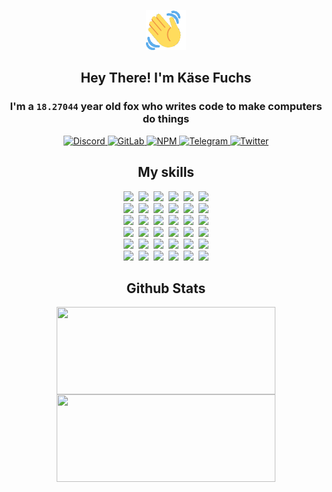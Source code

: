 <div><p align=center><img src=./resources/images/wave.gif width=64px height=64px></p><h2 align=center>Hey There! I'm Käse Fuchs</h2><h3 align=center>I'm a <code>18.27044</code> year old fox who writes code to make computers do things</h3><p align=center><a href=https://discord.com/users/507526681125322772><img alt=Discord src="https://img.shields.io/badge/Discord-5865F2?logo=discord&logoColor=white&style=flat-square#cfa4e4e3857bc1fc5cc12f9ce87acaa0"> </a><a href=https://gitlab.com/kasefuchs><img alt=GitLab src="https://img.shields.io/badge/GitLab-330F63?logo=gitlab&logoColor=white&style=flat-square#cfa4e4e3857bc1fc5cc12f9ce87acaa0"> </a><a href=https://npmjs.com/~kasefuchs><img alt=NPM src="https://img.shields.io/badge/NPM-CB3837?logo=npm&logoColor=white&style=flat-square#cfa4e4e3857bc1fc5cc12f9ce87acaa0"> </a><a href=https://t.me/kasefuchs><img alt=Telegram src="https://img.shields.io/badge/Telegram-2CA5E0?logo=telegram&logoColor=white&style=flat-square#cfa4e4e3857bc1fc5cc12f9ce87acaa0"> </a><a href=https://twitter.com/kasefuchs><img alt=Twitter src="https://img.shields.io/badge/Twitter-1DA1F2?logo=twitter&logoColor=white&style=flat-square#cfa4e4e3857bc1fc5cc12f9ce87acaa0"></a></p><h2 align=center>My skills</h2><p align=center><a href=https://aws.amazon.com/ ><picture><source srcset="https://skillicons.dev/icons?i=aws&theme=dark#cfa4e4e3857bc1fc5cc12f9ce87acaa0" media="(prefers-color-scheme: dark)"><source srcset="https://skillicons.dev/icons?i=aws&theme=light#cfa4e4e3857bc1fc5cc12f9ce87acaa0" media="(prefers-color-scheme: light), (prefers-color-scheme: no-preference)"><img src="https://skillicons.dev/icons?i=aws&theme=light#cfa4e4e3857bc1fc5cc12f9ce87acaa0"></picture></a>&nbsp;&nbsp;<a href=https://en.wikipedia.org/wiki/Bash_(Unix_shell)><picture><source srcset="https://skillicons.dev/icons?i=bash&theme=dark#cfa4e4e3857bc1fc5cc12f9ce87acaa0" media="(prefers-color-scheme: dark)"><source srcset="https://skillicons.dev/icons?i=bash&theme=light#cfa4e4e3857bc1fc5cc12f9ce87acaa0" media="(prefers-color-scheme: light), (prefers-color-scheme: no-preference)"><img src="https://skillicons.dev/icons?i=bash&theme=light#cfa4e4e3857bc1fc5cc12f9ce87acaa0"></picture></a>&nbsp;&nbsp;<a href=https://discord.com/developers/docs><picture><source srcset="https://skillicons.dev/icons?i=bots&theme=dark#cfa4e4e3857bc1fc5cc12f9ce87acaa0" media="(prefers-color-scheme: dark)"><source srcset="https://skillicons.dev/icons?i=bots&theme=light#cfa4e4e3857bc1fc5cc12f9ce87acaa0" media="(prefers-color-scheme: light), (prefers-color-scheme: no-preference)"><img src="https://skillicons.dev/icons?i=bots&theme=light#cfa4e4e3857bc1fc5cc12f9ce87acaa0"></picture></a>&nbsp;&nbsp;<a href=https://www.cloudflare.com/ ><picture><source srcset="https://skillicons.dev/icons?i=cloudflare&theme=dark#cfa4e4e3857bc1fc5cc12f9ce87acaa0" media="(prefers-color-scheme: dark)"><source srcset="https://skillicons.dev/icons?i=cloudflare&theme=light#cfa4e4e3857bc1fc5cc12f9ce87acaa0" media="(prefers-color-scheme: light), (prefers-color-scheme: no-preference)"><img src="https://skillicons.dev/icons?i=cloudflare&theme=light#cfa4e4e3857bc1fc5cc12f9ce87acaa0"></picture></a>&nbsp;&nbsp;<a href=https://en.wikipedia.org/wiki/CSS><picture><source srcset="https://skillicons.dev/icons?i=css&theme=dark#cfa4e4e3857bc1fc5cc12f9ce87acaa0" media="(prefers-color-scheme: dark)"><source srcset="https://skillicons.dev/icons?i=css&theme=light#cfa4e4e3857bc1fc5cc12f9ce87acaa0" media="(prefers-color-scheme: light), (prefers-color-scheme: no-preference)"><img src="https://skillicons.dev/icons?i=css&theme=light#cfa4e4e3857bc1fc5cc12f9ce87acaa0"></picture></a>&nbsp;&nbsp;<a href=https://www.docker.com/ ><picture><source srcset="https://skillicons.dev/icons?i=docker&theme=dark#cfa4e4e3857bc1fc5cc12f9ce87acaa0" media="(prefers-color-scheme: dark)"><source srcset="https://skillicons.dev/icons?i=docker&theme=light#cfa4e4e3857bc1fc5cc12f9ce87acaa0" media="(prefers-color-scheme: light), (prefers-color-scheme: no-preference)"><img src="https://skillicons.dev/icons?i=docker&theme=light#cfa4e4e3857bc1fc5cc12f9ce87acaa0"></picture></a><br><a href=https://www.electronjs.org/ ><picture><source srcset="https://skillicons.dev/icons?i=electron&theme=dark#cfa4e4e3857bc1fc5cc12f9ce87acaa0" media="(prefers-color-scheme: dark)"><source srcset="https://skillicons.dev/icons?i=electron&theme=light#cfa4e4e3857bc1fc5cc12f9ce87acaa0" media="(prefers-color-scheme: light), (prefers-color-scheme: no-preference)"><img src="https://skillicons.dev/icons?i=electron&theme=light#cfa4e4e3857bc1fc5cc12f9ce87acaa0"></picture></a>&nbsp;&nbsp;<a href=https://expressjs.com/ ><picture><source srcset="https://skillicons.dev/icons?i=express&theme=dark#cfa4e4e3857bc1fc5cc12f9ce87acaa0" media="(prefers-color-scheme: dark)"><source srcset="https://skillicons.dev/icons?i=express&theme=light#cfa4e4e3857bc1fc5cc12f9ce87acaa0" media="(prefers-color-scheme: light), (prefers-color-scheme: no-preference)"><img src="https://skillicons.dev/icons?i=express&theme=light#cfa4e4e3857bc1fc5cc12f9ce87acaa0"></picture></a>&nbsp;&nbsp;<a href=https://www.figma.com/ ><picture><source srcset="https://skillicons.dev/icons?i=figma&theme=dark#cfa4e4e3857bc1fc5cc12f9ce87acaa0" media="(prefers-color-scheme: dark)"><source srcset="https://skillicons.dev/icons?i=figma&theme=light#cfa4e4e3857bc1fc5cc12f9ce87acaa0" media="(prefers-color-scheme: light), (prefers-color-scheme: no-preference)"><img src="https://skillicons.dev/icons?i=figma&theme=light#cfa4e4e3857bc1fc5cc12f9ce87acaa0"></picture></a>&nbsp;&nbsp;<a href=https://firebase.google.com/ ><picture><source srcset="https://skillicons.dev/icons?i=firebase&theme=dark#cfa4e4e3857bc1fc5cc12f9ce87acaa0" media="(prefers-color-scheme: dark)"><source srcset="https://skillicons.dev/icons?i=firebase&theme=light#cfa4e4e3857bc1fc5cc12f9ce87acaa0" media="(prefers-color-scheme: light), (prefers-color-scheme: no-preference)"><img src="https://skillicons.dev/icons?i=firebase&theme=light#cfa4e4e3857bc1fc5cc12f9ce87acaa0"></picture></a>&nbsp;&nbsp;<a href=https://flask.palletsprojects.com/ ><picture><source srcset="https://skillicons.dev/icons?i=flask&theme=dark#cfa4e4e3857bc1fc5cc12f9ce87acaa0" media="(prefers-color-scheme: dark)"><source srcset="https://skillicons.dev/icons?i=flask&theme=light#cfa4e4e3857bc1fc5cc12f9ce87acaa0" media="(prefers-color-scheme: light), (prefers-color-scheme: no-preference)"><img src="https://skillicons.dev/icons?i=flask&theme=light#cfa4e4e3857bc1fc5cc12f9ce87acaa0"></picture></a>&nbsp;&nbsp;<a href=https://cloud.google.com/ ><picture><source srcset="https://skillicons.dev/icons?i=gcp&theme=dark#cfa4e4e3857bc1fc5cc12f9ce87acaa0" media="(prefers-color-scheme: dark)"><source srcset="https://skillicons.dev/icons?i=gcp&theme=light#cfa4e4e3857bc1fc5cc12f9ce87acaa0" media="(prefers-color-scheme: light), (prefers-color-scheme: no-preference)"><img src="https://skillicons.dev/icons?i=gcp&theme=light#cfa4e4e3857bc1fc5cc12f9ce87acaa0"></picture></a><br><a href=https://git-scm.com/ ><picture><source srcset="https://skillicons.dev/icons?i=git&theme=dark#cfa4e4e3857bc1fc5cc12f9ce87acaa0" media="(prefers-color-scheme: dark)"><source srcset="https://skillicons.dev/icons?i=git&theme=light#cfa4e4e3857bc1fc5cc12f9ce87acaa0" media="(prefers-color-scheme: light), (prefers-color-scheme: no-preference)"><img src="https://skillicons.dev/icons?i=git&theme=light#cfa4e4e3857bc1fc5cc12f9ce87acaa0"></picture></a>&nbsp;&nbsp;<a href=https://github.com/ ><picture><source srcset="https://skillicons.dev/icons?i=github&theme=dark#cfa4e4e3857bc1fc5cc12f9ce87acaa0" media="(prefers-color-scheme: dark)"><source srcset="https://skillicons.dev/icons?i=github&theme=light#cfa4e4e3857bc1fc5cc12f9ce87acaa0" media="(prefers-color-scheme: light), (prefers-color-scheme: no-preference)"><img src="https://skillicons.dev/icons?i=github&theme=light#cfa4e4e3857bc1fc5cc12f9ce87acaa0"></picture></a>&nbsp;&nbsp;<a href=https://gitlab.com/ ><picture><source srcset="https://skillicons.dev/icons?i=gitlab&theme=dark#cfa4e4e3857bc1fc5cc12f9ce87acaa0" media="(prefers-color-scheme: dark)"><source srcset="https://skillicons.dev/icons?i=gitlab&theme=light#cfa4e4e3857bc1fc5cc12f9ce87acaa0" media="(prefers-color-scheme: light), (prefers-color-scheme: no-preference)"><img src="https://skillicons.dev/icons?i=gitlab&theme=light#cfa4e4e3857bc1fc5cc12f9ce87acaa0"></picture></a>&nbsp;&nbsp;<a href=https://www.heroku.com/ ><picture><source srcset="https://skillicons.dev/icons?i=heroku&theme=dark#cfa4e4e3857bc1fc5cc12f9ce87acaa0" media="(prefers-color-scheme: dark)"><source srcset="https://skillicons.dev/icons?i=heroku&theme=light#cfa4e4e3857bc1fc5cc12f9ce87acaa0" media="(prefers-color-scheme: light), (prefers-color-scheme: no-preference)"><img src="https://skillicons.dev/icons?i=heroku&theme=light#cfa4e4e3857bc1fc5cc12f9ce87acaa0"></picture></a>&nbsp;&nbsp;<a href=https://en.wikipedia.org/wiki/HTML><picture><source srcset="https://skillicons.dev/icons?i=html&theme=dark#cfa4e4e3857bc1fc5cc12f9ce87acaa0" media="(prefers-color-scheme: dark)"><source srcset="https://skillicons.dev/icons?i=html&theme=light#cfa4e4e3857bc1fc5cc12f9ce87acaa0" media="(prefers-color-scheme: light), (prefers-color-scheme: no-preference)"><img src="https://skillicons.dev/icons?i=html&theme=light#cfa4e4e3857bc1fc5cc12f9ce87acaa0"></picture></a>&nbsp;&nbsp;<a href=https://en.wikipedia.org/wiki/JavaScript><picture><source srcset="https://skillicons.dev/icons?i=js&theme=dark#cfa4e4e3857bc1fc5cc12f9ce87acaa0" media="(prefers-color-scheme: dark)"><source srcset="https://skillicons.dev/icons?i=js&theme=light#cfa4e4e3857bc1fc5cc12f9ce87acaa0" media="(prefers-color-scheme: light), (prefers-color-scheme: no-preference)"><img src="https://skillicons.dev/icons?i=js&theme=light#cfa4e4e3857bc1fc5cc12f9ce87acaa0"></picture></a><br><a href=https://en.wikipedia.org/wiki/Linux><picture><source srcset="https://skillicons.dev/icons?i=linux&theme=dark#cfa4e4e3857bc1fc5cc12f9ce87acaa0" media="(prefers-color-scheme: dark)"><source srcset="https://skillicons.dev/icons?i=linux&theme=light#cfa4e4e3857bc1fc5cc12f9ce87acaa0" media="(prefers-color-scheme: light), (prefers-color-scheme: no-preference)"><img src="https://skillicons.dev/icons?i=linux&theme=light#cfa4e4e3857bc1fc5cc12f9ce87acaa0"></picture></a>&nbsp;&nbsp;<a href=https://mui.com/ ><picture><source srcset="https://skillicons.dev/icons?i=materialui&theme=dark#cfa4e4e3857bc1fc5cc12f9ce87acaa0" media="(prefers-color-scheme: dark)"><source srcset="https://skillicons.dev/icons?i=materialui&theme=light#cfa4e4e3857bc1fc5cc12f9ce87acaa0" media="(prefers-color-scheme: light), (prefers-color-scheme: no-preference)"><img src="https://skillicons.dev/icons?i=materialui&theme=light#cfa4e4e3857bc1fc5cc12f9ce87acaa0"></picture></a>&nbsp;&nbsp;<a href=https://en.wikipedia.org/wiki/Markdown><picture><source srcset="https://skillicons.dev/icons?i=md&theme=dark#cfa4e4e3857bc1fc5cc12f9ce87acaa0" media="(prefers-color-scheme: dark)"><source srcset="https://skillicons.dev/icons?i=md&theme=light#cfa4e4e3857bc1fc5cc12f9ce87acaa0" media="(prefers-color-scheme: light), (prefers-color-scheme: no-preference)"><img src="https://skillicons.dev/icons?i=md&theme=light#cfa4e4e3857bc1fc5cc12f9ce87acaa0"></picture></a>&nbsp;&nbsp;<a href=https://www.mongodb.com/ ><picture><source srcset="https://skillicons.dev/icons?i=mongodb&theme=dark#cfa4e4e3857bc1fc5cc12f9ce87acaa0" media="(prefers-color-scheme: dark)"><source srcset="https://skillicons.dev/icons?i=mongodb&theme=light#cfa4e4e3857bc1fc5cc12f9ce87acaa0" media="(prefers-color-scheme: light), (prefers-color-scheme: no-preference)"><img src="https://skillicons.dev/icons?i=mongodb&theme=light#cfa4e4e3857bc1fc5cc12f9ce87acaa0"></picture></a>&nbsp;&nbsp;<a href=https://www.mysql.com/ ><picture><source srcset="https://skillicons.dev/icons?i=mysql&theme=dark#cfa4e4e3857bc1fc5cc12f9ce87acaa0" media="(prefers-color-scheme: dark)"><source srcset="https://skillicons.dev/icons?i=mysql&theme=light#cfa4e4e3857bc1fc5cc12f9ce87acaa0" media="(prefers-color-scheme: light), (prefers-color-scheme: no-preference)"><img src="https://skillicons.dev/icons?i=mysql&theme=light#cfa4e4e3857bc1fc5cc12f9ce87acaa0"></picture></a>&nbsp;&nbsp;<a href=https://nextjs.org/ ><picture><source srcset="https://skillicons.dev/icons?i=nextjs&theme=dark#cfa4e4e3857bc1fc5cc12f9ce87acaa0" media="(prefers-color-scheme: dark)"><source srcset="https://skillicons.dev/icons?i=nextjs&theme=light#cfa4e4e3857bc1fc5cc12f9ce87acaa0" media="(prefers-color-scheme: light), (prefers-color-scheme: no-preference)"><img src="https://skillicons.dev/icons?i=nextjs&theme=light#cfa4e4e3857bc1fc5cc12f9ce87acaa0"></picture></a><br><a href=https://nodejs.org/en/ ><picture><source srcset="https://skillicons.dev/icons?i=nodejs&theme=dark#cfa4e4e3857bc1fc5cc12f9ce87acaa0" media="(prefers-color-scheme: dark)"><source srcset="https://skillicons.dev/icons?i=nodejs&theme=light#cfa4e4e3857bc1fc5cc12f9ce87acaa0" media="(prefers-color-scheme: light), (prefers-color-scheme: no-preference)"><img src="https://skillicons.dev/icons?i=nodejs&theme=light#cfa4e4e3857bc1fc5cc12f9ce87acaa0"></picture></a>&nbsp;&nbsp;<a href=https://www.postgresql.org/ ><picture><source srcset="https://skillicons.dev/icons?i=postgres&theme=dark#cfa4e4e3857bc1fc5cc12f9ce87acaa0" media="(prefers-color-scheme: dark)"><source srcset="https://skillicons.dev/icons?i=postgres&theme=light#cfa4e4e3857bc1fc5cc12f9ce87acaa0" media="(prefers-color-scheme: light), (prefers-color-scheme: no-preference)"><img src="https://skillicons.dev/icons?i=postgres&theme=light#cfa4e4e3857bc1fc5cc12f9ce87acaa0"></picture></a>&nbsp;&nbsp;<a href=https://learn.microsoft.com/en-us/powershell/ ><picture><source srcset="https://skillicons.dev/icons?i=powershell&theme=dark#cfa4e4e3857bc1fc5cc12f9ce87acaa0" media="(prefers-color-scheme: dark)"><source srcset="https://skillicons.dev/icons?i=powershell&theme=light#cfa4e4e3857bc1fc5cc12f9ce87acaa0" media="(prefers-color-scheme: light), (prefers-color-scheme: no-preference)"><img src="https://skillicons.dev/icons?i=powershell&theme=light#cfa4e4e3857bc1fc5cc12f9ce87acaa0"></picture></a>&nbsp;&nbsp;<a href=https://www.python.org/ ><picture><source srcset="https://skillicons.dev/icons?i=py&theme=dark#cfa4e4e3857bc1fc5cc12f9ce87acaa0" media="(prefers-color-scheme: dark)"><source srcset="https://skillicons.dev/icons?i=py&theme=light#cfa4e4e3857bc1fc5cc12f9ce87acaa0" media="(prefers-color-scheme: light), (prefers-color-scheme: no-preference)"><img src="https://skillicons.dev/icons?i=py&theme=light#cfa4e4e3857bc1fc5cc12f9ce87acaa0"></picture></a>&nbsp;&nbsp;<a href=https://www.raspberrypi.org/ ><picture><source srcset="https://skillicons.dev/icons?i=raspberrypi&theme=dark#cfa4e4e3857bc1fc5cc12f9ce87acaa0" media="(prefers-color-scheme: dark)"><source srcset="https://skillicons.dev/icons?i=raspberrypi&theme=light#cfa4e4e3857bc1fc5cc12f9ce87acaa0" media="(prefers-color-scheme: light), (prefers-color-scheme: no-preference)"><img src="https://skillicons.dev/icons?i=raspberrypi&theme=light#cfa4e4e3857bc1fc5cc12f9ce87acaa0"></picture></a>&nbsp;&nbsp;<a href=https://reactjs.org/ ><picture><source srcset="https://skillicons.dev/icons?i=react&theme=dark#cfa4e4e3857bc1fc5cc12f9ce87acaa0" media="(prefers-color-scheme: dark)"><source srcset="https://skillicons.dev/icons?i=react&theme=light#cfa4e4e3857bc1fc5cc12f9ce87acaa0" media="(prefers-color-scheme: light), (prefers-color-scheme: no-preference)"><img src="https://skillicons.dev/icons?i=react&theme=light#cfa4e4e3857bc1fc5cc12f9ce87acaa0"></picture></a><br><a href=https://redux.js.org/ ><picture><source srcset="https://skillicons.dev/icons?i=redux&theme=dark#cfa4e4e3857bc1fc5cc12f9ce87acaa0" media="(prefers-color-scheme: dark)"><source srcset="https://skillicons.dev/icons?i=redux&theme=light#cfa4e4e3857bc1fc5cc12f9ce87acaa0" media="(prefers-color-scheme: light), (prefers-color-scheme: no-preference)"><img src="https://skillicons.dev/icons?i=redux&theme=light#cfa4e4e3857bc1fc5cc12f9ce87acaa0"></picture></a>&nbsp;&nbsp;<a href=https://en.wikipedia.org/wiki/Regular_expression><picture><source srcset="https://skillicons.dev/icons?i=regex&theme=dark#cfa4e4e3857bc1fc5cc12f9ce87acaa0" media="(prefers-color-scheme: dark)"><source srcset="https://skillicons.dev/icons?i=regex&theme=light#cfa4e4e3857bc1fc5cc12f9ce87acaa0" media="(prefers-color-scheme: light), (prefers-color-scheme: no-preference)"><img src="https://skillicons.dev/icons?i=regex&theme=light#cfa4e4e3857bc1fc5cc12f9ce87acaa0"></picture></a>&nbsp;&nbsp;<a href=https://en.wikipedia.org/wiki/Sass_(stylesheet_language)><picture><source srcset="https://skillicons.dev/icons?i=sass&theme=dark#cfa4e4e3857bc1fc5cc12f9ce87acaa0" media="(prefers-color-scheme: dark)"><source srcset="https://skillicons.dev/icons?i=sass&theme=light#cfa4e4e3857bc1fc5cc12f9ce87acaa0" media="(prefers-color-scheme: light), (prefers-color-scheme: no-preference)"><img src="https://skillicons.dev/icons?i=sass&theme=light#cfa4e4e3857bc1fc5cc12f9ce87acaa0"></picture></a>&nbsp;&nbsp;<a href=https://www.typescriptlang.org/ ><picture><source srcset="https://skillicons.dev/icons?i=ts&theme=dark#cfa4e4e3857bc1fc5cc12f9ce87acaa0" media="(prefers-color-scheme: dark)"><source srcset="https://skillicons.dev/icons?i=ts&theme=light#cfa4e4e3857bc1fc5cc12f9ce87acaa0" media="(prefers-color-scheme: light), (prefers-color-scheme: no-preference)"><img src="https://skillicons.dev/icons?i=ts&theme=light#cfa4e4e3857bc1fc5cc12f9ce87acaa0"></picture></a>&nbsp;&nbsp;<a href=https://unity.com/ ><picture><source srcset="https://skillicons.dev/icons?i=unity&theme=dark#cfa4e4e3857bc1fc5cc12f9ce87acaa0" media="(prefers-color-scheme: dark)"><source srcset="https://skillicons.dev/icons?i=unity&theme=light#cfa4e4e3857bc1fc5cc12f9ce87acaa0" media="(prefers-color-scheme: light), (prefers-color-scheme: no-preference)"><img src="https://skillicons.dev/icons?i=unity&theme=light#cfa4e4e3857bc1fc5cc12f9ce87acaa0"></picture></a>&nbsp;&nbsp;<a href=https://workers.cloudflare.com/ ><picture><source srcset="https://skillicons.dev/icons?i=workers&theme=dark#cfa4e4e3857bc1fc5cc12f9ce87acaa0" media="(prefers-color-scheme: dark)"><source srcset="https://skillicons.dev/icons?i=workers&theme=light#cfa4e4e3857bc1fc5cc12f9ce87acaa0" media="(prefers-color-scheme: light), (prefers-color-scheme: no-preference)"><img src="https://skillicons.dev/icons?i=workers&theme=light#cfa4e4e3857bc1fc5cc12f9ce87acaa0"></picture></a><br></p><h2 align=center>Github Stats</h2><p align=center><picture><source srcset="https://github-readme-stats-kasefuchs.vercel.app/api/?count_private=true&hide_border=true&hide_rank=true&line_height=20&hide_title=true&username=Kasefuchs&theme=dark#cfa4e4e3857bc1fc5cc12f9ce87acaa0" media="(prefers-color-scheme: dark)"><source srcset="https://github-readme-stats-kasefuchs.vercel.app/api/?count_private=true&hide_border=true&hide_rank=true&line_height=20&hide_title=true&username=Kasefuchs&theme=light#cfa4e4e3857bc1fc5cc12f9ce87acaa0" media="(prefers-color-scheme: light), (prefers-color-scheme: no-preference)"><img align=middle width=350 height=140 src="https://github-readme-stats-kasefuchs.vercel.app/api/?count_private=true&hide_border=true&hide_rank=true&line_height=20&hide_title=true&username=Kasefuchs&theme=light#cfa4e4e3857bc1fc5cc12f9ce87acaa0"></picture><picture><source srcset="https://github-readme-stats-kasefuchs.vercel.app/api/top-langs/?count_private=true&hide_border=true&layout=compact&username=Kasefuchs&theme=dark#cfa4e4e3857bc1fc5cc12f9ce87acaa0" media="(prefers-color-scheme: dark)"><source srcset="https://github-readme-stats-kasefuchs.vercel.app/api/top-langs/?count_private=true&hide_border=true&layout=compact&username=Kasefuchs&theme=light#cfa4e4e3857bc1fc5cc12f9ce87acaa0" media="(prefers-color-scheme: light), (prefers-color-scheme: no-preference)"><img align=middle width=350 height=140 src="https://github-readme-stats-kasefuchs.vercel.app/api/top-langs/?count_private=true&hide_border=true&layout=compact&username=Kasefuchs&theme=light#cfa4e4e3857bc1fc5cc12f9ce87acaa0"></picture></p><img src="https://hit.yhype.me/github/profile?user_id=64592097#cfa4e4e3857bc1fc5cc12f9ce87acaa0" alt=""></div>